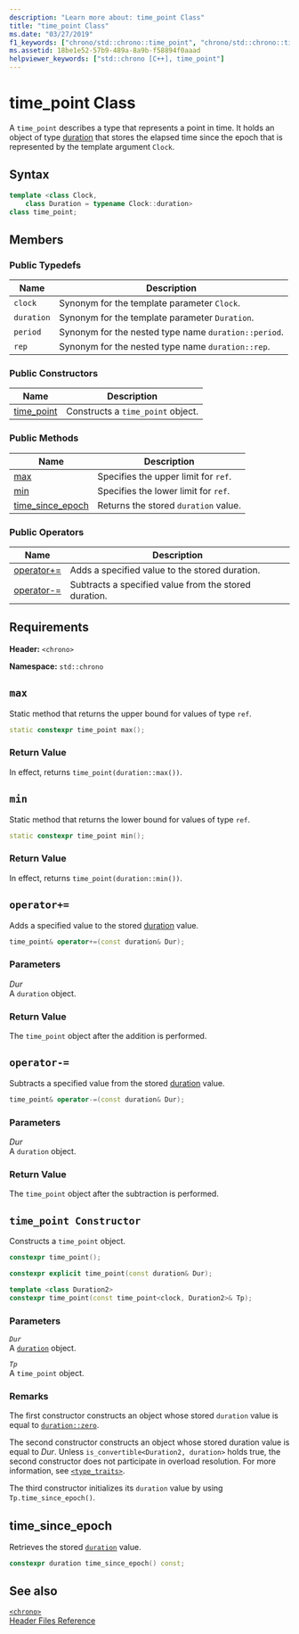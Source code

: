 ```yaml
---
description: "Learn more about: time_point Class"
title: "time_point Class"
ms.date: "03/27/2019"
f1_keywords: ["chrono/std::chrono::time_point", "chrono/std::chrono::time_point::time_point", "chrono/std::chrono::time_point::max", "chrono/std::chrono::time_point::min", "chrono/std::chrono::time_point::time_since_epoch"]
ms.assetid: 18be1e52-57b9-489a-8a9b-f58894f0aaad
helpviewer_keywords: ["std::chrono [C++], time_point"]
---
```

# time_point Class

A `time_point` describes a type that represents a point in time. It holds an object of type [duration](../standard-library/duration-class.md) that stores the elapsed time since the epoch that is represented by the template argument `Clock`.

## Syntax

```cpp
template <class Clock,
    class Duration = typename Clock::duration>
class time_point;
```

## Members

### Public Typedefs

|Name|Description|
|----------|-----------------|
|`clock`|Synonym for the template parameter `Clock`.|
|`duration`|Synonym for the template parameter `Duration`.|
|`period`|Synonym for the nested type name `duration::period`.|
|`rep`|Synonym for the nested type name `duration::rep`.|

### Public Constructors

|Name|Description|
|----------|-----------------|
|[time_point](#time_point)|Constructs a `time_point` object.|

### Public Methods

|Name|Description|
|----------|-----------------|
|[max](#max)|Specifies the upper limit for `ref`.|
|[min](#min)|Specifies the lower limit for `ref`.|
|[time_since_epoch](#time_since_epoch)|Returns the stored `duration` value.|

### Public Operators

|Name|Description|
|----------|-----------------|
|[operator+=](#op_add_eq)|Adds a specified value to the stored duration.|
|[operator-=](#operator-_eq)|Subtracts a specified value from the stored duration.|

## Requirements

**Header:** `<chrono>`

**Namespace:** `std::chrono`

## <a name="max"></a> `max`

Static method that returns the upper bound for values of type `ref`.

```cpp
static constexpr time_point max();
```

### Return Value

In effect, returns `time_point(duration::max())`.

## <a name="min"></a> `min`

Static method that returns the lower bound for values of type `ref`.

```cpp
static constexpr time_point min();
```

### Return Value

In effect, returns `time_point(duration::min())`.

## <a name="op_add_eq"></a> `operator+=`

Adds a specified value to the stored [duration](../standard-library/duration-class.md) value.

```cpp
time_point& operator+=(const duration& Dur);
```

### Parameters

*Dur*\
A `duration` object.

### Return Value

The `time_point` object after the addition is performed.

## <a name="operator-_eq"></a> `operator-=`

Subtracts a specified value from the stored [duration](../standard-library/duration-class.md) value.

```cpp
time_point& operator-=(const duration& Dur);
```

### Parameters

*Dur*\
A `duration` object.

### Return Value

The `time_point` object after the subtraction is performed.

## <a name="time_point"></a> `time_point Constructor`

Constructs a `time_point` object.

```cpp
constexpr time_point();

constexpr explicit time_point(const duration& Dur);

template <class Duration2>
constexpr time_point(const time_point<clock, Duration2>& Tp);
```

### Parameters

*`Dur`*\
A [`duration`](../standard-library/duration-class.md) object.

*`Tp`*\
A `time_point` object.

### Remarks

The first constructor constructs an object whose stored `duration` value is equal to [`duration::zero`](../standard-library/duration-class.md#zero).

The second constructor constructs an object whose stored duration value is equal to *Dur*. Unless `is_convertible<Duration2, duration>` holds true, the second constructor does not participate in overload resolution. For more information, see [`<type_traits>`](../standard-library/type-traits.md).

The third constructor initializes its `duration` value by using `Tp.time_since_epoch()`.

## <a name="time_since_epoch"></a> time_since_epoch

Retrieves the stored [`duration`](../standard-library/duration-class.md) value.

```cpp
constexpr duration time_since_epoch() const;
```

## See also

[`<chrono>`](../standard-library/chrono.md)\
[Header Files Reference](../standard-library/cpp-standard-library-header-files.md)
